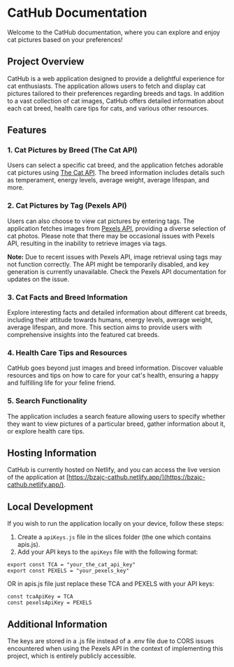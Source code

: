 # CatHub Documentation

Welcome to the CatHub documentation, where you can explore and enjoy cat pictures based on your preferences!

## Project Overview

CatHub is a web application designed to provide a delightful experience for cat enthusiasts. The application allows users to fetch and display cat pictures tailored to their preferences regarding breeds and tags. In addition to a vast collection of cat images, CatHub offers detailed information about each cat breed, health care tips for cats, and various other resources.

## Features

### 1. Cat Pictures by Breed (The Cat API)

Users can select a specific cat breed, and the application fetches adorable cat pictures using [The Cat API](https://thecatapi.com/). The breed information includes details such as temperament, energy levels, average weight, average lifespan, and more.

### 2. Cat Pictures by Tag (Pexels API)

Users can also choose to view cat pictures by entering tags. The application fetches images from [Pexels API](https://www.pexels.com/api/), providing a diverse selection of cat photos. Please note that there may be occasional issues with Pexels API, resulting in the inability to retrieve images via tags.

**Note:** Due to recent issues with Pexels API, image retrieval using tags may not function correctly. The API might be temporarily disabled, and key generation is currently unavailable. Check the Pexels API documentation for updates on the issue.

### 3. Cat Facts and Breed Information

Explore interesting facts and detailed information about different cat breeds, including their attitude towards humans, energy levels, average weight, average lifespan, and more. This section aims to provide users with comprehensive insights into the featured cat breeds.

### 4. Health Care Tips and Resources

CatHub goes beyond just images and breed information. Discover valuable resources and tips on how to care for your cat's health, ensuring a happy and fulfilling life for your feline friend.

### 5. Search Functionality

The application includes a search feature allowing users to specify whether they want to view pictures of a particular breed, gather information about it, or explore health care tips.

## Hosting Information

CatHub is currently hosted on Netlify, and you can access the live version of the application at [https://bzajc-cathub.netlify.app/](https://bzajc-cathub.netlify.app/).

## Local Development

If you wish to run the application locally on your device, follow these steps:

1. Create a `apiKeys.js` file in the slices folder (the one which contains apis.js).
2. Add your API keys to the `apiKeys` file with the following format:
```
export const TCA = "your_the_cat_api_key"
export const PEXELS = "your_pexels_key"
```

OR in apis.js file just replace these TCA and PEXELS with your API keys:
```
const tcaApiKey = TCA
const pexelsApiKey = PEXELS
```

## Additional Information
The keys are stored in a .js file instead of a .env file due to CORS issues encountered when using the Pexels API in the context of implementing this project, which is entirely publicly accessible.
